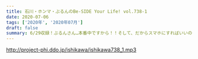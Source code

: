 ```yaml
---
title: 石川・ホンマ・ぶるんのBe-SIDE Your Life! vol.738-1
date: 2020-07-06
tags: ['2020年', '2020年07月']
draft: false
summary: 6/29収録！ぶるんさん…本番中ですから！！そして、だからスマホにすればいいのに…なお話。
---
```


http://project-phi.ddo.jp/ishikawa/ishikawa738_1.mp3
